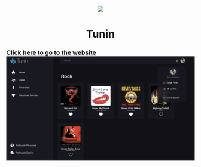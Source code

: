 <p align="center">
  <img src="https://cerulean-seahorse-a0846e.netlify.app/images/logo.svg" width="150px" />
</p>

<h1 align="center">Tunin</h1>

<h3><a href="https://cerulean-seahorse-a0846e.netlify.app/">Click here to go to the website</a>

<img src="https://github.com/aaronespasa/music-web/blob/main/thumbnail.png" />
